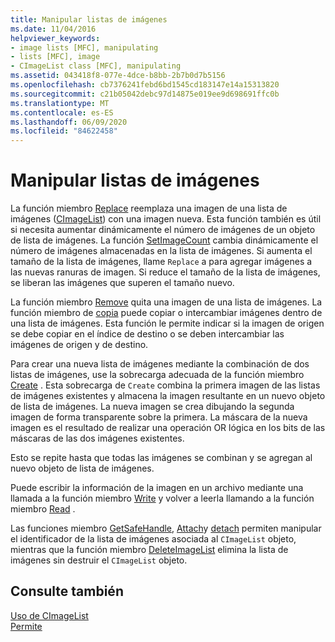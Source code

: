 ```yaml
---
title: Manipular listas de imágenes
ms.date: 11/04/2016
helpviewer_keywords:
- image lists [MFC], manipulating
- lists [MFC], image
- CImageList class [MFC], manipulating
ms.assetid: 043418f8-077e-4dce-b8bb-2b7b0d7b5156
ms.openlocfilehash: cb7376241febd6bd1545cd183147e14a15313820
ms.sourcegitcommit: c21b05042debc97d14875e019ee9d698691ffc0b
ms.translationtype: MT
ms.contentlocale: es-ES
ms.lasthandoff: 06/09/2020
ms.locfileid: "84622458"
---
```

# <a name="manipulating-image-lists"></a>Manipular listas de imágenes

La función miembro [Replace](reference/cimagelist-class.md#replace) reemplaza una imagen de una lista de imágenes ([CImageList](reference/cimagelist-class.md)) con una imagen nueva. Esta función también es útil si necesita aumentar dinámicamente el número de imágenes de un objeto de lista de imágenes. La función [SetImageCount](reference/cimagelist-class.md#setimagecount) cambia dinámicamente el número de imágenes almacenadas en la lista de imágenes. Si aumenta el tamaño de la lista de imágenes, llame `Replace` a para agregar imágenes a las nuevas ranuras de imagen. Si reduce el tamaño de la lista de imágenes, se liberan las imágenes que superen el tamaño nuevo.

La función miembro [Remove](reference/cimagelist-class.md#remove) quita una imagen de una lista de imágenes. La función miembro de [copia](reference/cimagelist-class.md#copy) puede copiar o intercambiar imágenes dentro de una lista de imágenes. Esta función le permite indicar si la imagen de origen se debe copiar en el índice de destino o se deben intercambiar las imágenes de origen y de destino.

Para crear una nueva lista de imágenes mediante la combinación de dos listas de imágenes, use la sobrecarga adecuada de la función miembro [Create](reference/cimagelist-class.md#create) . Esta sobrecarga de `Create` combina la primera imagen de las listas de imágenes existentes y almacena la imagen resultante en un nuevo objeto de lista de imágenes. La nueva imagen se crea dibujando la segunda imagen de forma transparente sobre la primera. La máscara de la nueva imagen es el resultado de realizar una operación OR lógica en los bits de las máscaras de las dos imágenes existentes.

Esto se repite hasta que todas las imágenes se combinan y se agregan al nuevo objeto de lista de imágenes.

Puede escribir la información de la imagen en un archivo mediante una llamada a la función miembro [Write](reference/cimagelist-class.md#write) y volver a leerla llamando a la función miembro [Read](reference/cimagelist-class.md#read) .

Las funciones miembro [GetSafeHandle](reference/cimagelist-class.md#getsafehandle), [Attach](reference/cimagelist-class.md#attach)y [detach](reference/cimagelist-class.md#detach) permiten manipular el identificador de la lista de imágenes asociada al `CImageList` objeto, mientras que la función miembro [DeleteImageList](reference/cimagelist-class.md#deleteimagelist) elimina la lista de imágenes sin destruir el `CImageList` objeto.

## <a name="see-also"></a>Consulte también

[Uso de CImageList](using-cimagelist.md)<br/>
[Permite](controls-mfc.md)
